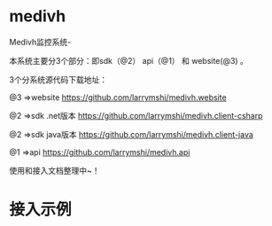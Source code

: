 # medivh
Medivh监控系统-

本系统主要分3个部分：即sdk（@2） api（@1） 和 website(@3)  。

3个分系统源代码下载地址：

@3 =>website https://github.com/larrymshi/medivh.website 

@2 =>sdk .net版本  https://github.com/larrymshi/medivh.client-csharp

@2 =>sdk java版本  https://github.com/larrymshi/medivh.client-java

@1 =>api https://github.com/larrymshi/medivh.api


使用和接入文档整理中~！

<h1>接入示例</h1>
